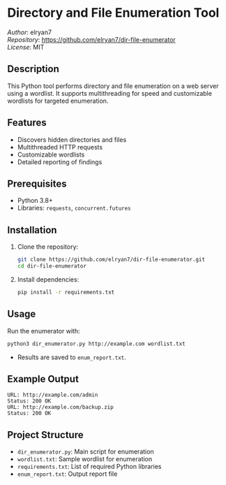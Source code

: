 # Directory and File Enumeration Tool
*Author*: elryan7  
*Repository*: https://github.com/elryan7/dir-file-enumerator  
*License*: MIT  

## Description
This Python tool performs directory and file enumeration on a web server using a wordlist. It supports multithreading for speed and customizable wordlists for targeted enumeration.

## Features
- Discovers hidden directories and files
- Multithreaded HTTP requests
- Customizable wordlists
- Detailed reporting of findings

## Prerequisites
- Python 3.8+
- Libraries: `requests`, `concurrent.futures`

## Installation
1. Clone the repository:
   ```bash
   git clone https://github.com/elryan7/dir-file-enumerator.git
   cd dir-file-enumerator
   ```
2. Install dependencies:
   ```bash
   pip install -r requirements.txt
   ```

## Usage
Run the enumerator with:
```bash
python3 dir_enumerator.py http://example.com wordlist.txt
```
- Results are saved to `enum_report.txt`.

## Example Output
```
URL: http://example.com/admin
Status: 200 OK
URL: http://example.com/backup.zip
Status: 200 OK
```

## Project Structure
- `dir_enumerator.py`: Main script for enumeration
- `wordlist.txt`: Sample wordlist for enumeration
- `requirements.txt`: List of required Python libraries
- `enum_report.txt`: Output report file
